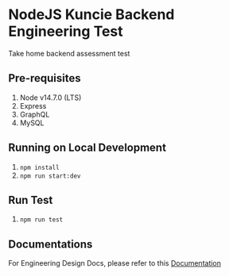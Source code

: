 # NodeJS Kuncie Backend Engineering Test

Take home backend assessment test

## Pre-requisites
1. Node v14.7.0 (LTS)
2. Express
3. GraphQL
4. MySQL

## Running on Local Development
1. `npm install`
2. `npm run start:dev`

## Run Test
1. `npm run test`

## Documentations
For Engineering Design Docs, please refer to this 
[Documentation](https://github.com/HarryChang30/node-kuncie-test/blob/master/engineering-design-docs.md)
